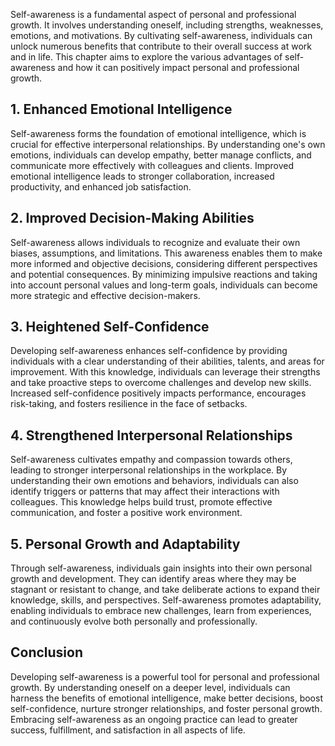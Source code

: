 
Self-awareness is a fundamental aspect of personal and professional growth. It involves understanding oneself, including strengths, weaknesses, emotions, and motivations. By cultivating self-awareness, individuals can unlock numerous benefits that contribute to their overall success at work and in life. This chapter aims to explore the various advantages of self-awareness and how it can positively impact personal and professional growth.

1\. Enhanced Emotional Intelligence
----------------------------------

Self-awareness forms the foundation of emotional intelligence, which is crucial for effective interpersonal relationships. By understanding one's own emotions, individuals can develop empathy, better manage conflicts, and communicate more effectively with colleagues and clients. Improved emotional intelligence leads to stronger collaboration, increased productivity, and enhanced job satisfaction.

2\. Improved Decision-Making Abilities
-------------------------------------

Self-awareness allows individuals to recognize and evaluate their own biases, assumptions, and limitations. This awareness enables them to make more informed and objective decisions, considering different perspectives and potential consequences. By minimizing impulsive reactions and taking into account personal values and long-term goals, individuals can become more strategic and effective decision-makers.

3\. Heightened Self-Confidence
-----------------------------

Developing self-awareness enhances self-confidence by providing individuals with a clear understanding of their abilities, talents, and areas for improvement. With this knowledge, individuals can leverage their strengths and take proactive steps to overcome challenges and develop new skills. Increased self-confidence positively impacts performance, encourages risk-taking, and fosters resilience in the face of setbacks.

4\. Strengthened Interpersonal Relationships
-------------------------------------------

Self-awareness cultivates empathy and compassion towards others, leading to stronger interpersonal relationships in the workplace. By understanding their own emotions and behaviors, individuals can also identify triggers or patterns that may affect their interactions with colleagues. This knowledge helps build trust, promote effective communication, and foster a positive work environment.

5\. Personal Growth and Adaptability
-----------------------------------

Through self-awareness, individuals gain insights into their own personal growth and development. They can identify areas where they may be stagnant or resistant to change, and take deliberate actions to expand their knowledge, skills, and perspectives. Self-awareness promotes adaptability, enabling individuals to embrace new challenges, learn from experiences, and continuously evolve both personally and professionally.

Conclusion
----------

Developing self-awareness is a powerful tool for personal and professional growth. By understanding oneself on a deeper level, individuals can harness the benefits of emotional intelligence, make better decisions, boost self-confidence, nurture stronger relationships, and foster personal growth. Embracing self-awareness as an ongoing practice can lead to greater success, fulfillment, and satisfaction in all aspects of life.
